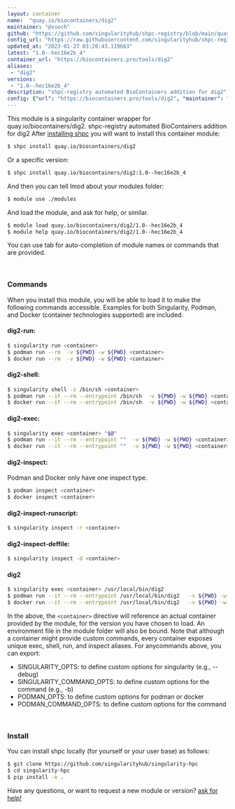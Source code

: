 ```yaml
---
layout: container
name:  "quay.io/biocontainers/dig2"
maintainer: "@vsoch"
github: "https://github.com/singularityhub/shpc-registry/blob/main/quay.io/biocontainers/dig2/container.yaml"
config_url: "https://raw.githubusercontent.com/singularityhub/shpc-registry/main/quay.io/biocontainers/dig2/container.yaml"
updated_at: "2023-01-27 03:20:43.119663"
latest: "1.0--hec16e2b_4"
container_url: "https://biocontainers.pro/tools/dig2"
aliases:
 - "dig2"
versions:
 - "1.0--hec16e2b_4"
description: "shpc-registry automated BioContainers addition for dig2"
config: {"url": "https://biocontainers.pro/tools/dig2", "maintainer": "@vsoch", "description": "shpc-registry automated BioContainers addition for dig2", "latest": {"1.0--hec16e2b_4": "sha256:40f977a1846ea2fe50b3c42ee11323b6f0bb86af1d75e6ec149552eed22cb86e"}, "tags": {"1.0--hec16e2b_4": "sha256:40f977a1846ea2fe50b3c42ee11323b6f0bb86af1d75e6ec149552eed22cb86e"}, "docker": "quay.io/biocontainers/dig2", "aliases": {"dig2": "/usr/local/bin/dig2"}}
---
```


This module is a singularity container wrapper for quay.io/biocontainers/dig2.
shpc-registry automated BioContainers addition for dig2
After [installing shpc](#install) you will want to install this container module:


```bash
$ shpc install quay.io/biocontainers/dig2
```

Or a specific version:

```bash
$ shpc install quay.io/biocontainers/dig2:1.0--hec16e2b_4
```

And then you can tell lmod about your modules folder:

```bash
$ module use ./modules
```

And load the module, and ask for help, or similar.

```bash
$ module load quay.io/biocontainers/dig2/1.0--hec16e2b_4
$ module help quay.io/biocontainers/dig2/1.0--hec16e2b_4
```

You can use tab for auto-completion of module names or commands that are provided.

<br>

### Commands

When you install this module, you will be able to load it to make the following commands accessible.
Examples for both Singularity, Podman, and Docker (container technologies supported) are included.

#### dig2-run:

```bash
$ singularity run <container>
$ podman run --rm  -v ${PWD} -w ${PWD} <container>
$ docker run --rm  -v ${PWD} -w ${PWD} <container>
```

#### dig2-shell:

```bash
$ singularity shell -s /bin/sh <container>
$ podman run --it --rm --entrypoint /bin/sh  -v ${PWD} -w ${PWD} <container>
$ docker run --it --rm --entrypoint /bin/sh  -v ${PWD} -w ${PWD} <container>
```

#### dig2-exec:

```bash
$ singularity exec <container> "$@"
$ podman run --it --rm --entrypoint ""  -v ${PWD} -w ${PWD} <container> "$@"
$ docker run --it --rm --entrypoint ""  -v ${PWD} -w ${PWD} <container> "$@"
```

#### dig2-inspect:

Podman and Docker only have one inspect type.

```bash
$ podman inspect <container>
$ docker inspect <container>
```

#### dig2-inspect-runscript:

```bash
$ singularity inspect -r <container>
```

#### dig2-inspect-deffile:

```bash
$ singularity inspect -d <container>
```


#### dig2

```bash
$ singularity exec <container> /usr/local/bin/dig2
$ podman run --it --rm --entrypoint /usr/local/bin/dig2   -v ${PWD} -w ${PWD} <container> -c " $@"
$ docker run --it --rm --entrypoint /usr/local/bin/dig2   -v ${PWD} -w ${PWD} <container> -c " $@"
```



In the above, the `<container>` directive will reference an actual container provided
by the module, for the version you have chosen to load. An environment file in the
module folder will also be bound. Note that although a container
might provide custom commands, every container exposes unique exec, shell, run, and
inspect aliases. For anycommands above, you can export:

 - SINGULARITY_OPTS: to define custom options for singularity (e.g., --debug)
 - SINGULARITY_COMMAND_OPTS: to define custom options for the command (e.g., -b)
 - PODMAN_OPTS: to define custom options for podman or docker
 - PODMAN_COMMAND_OPTS: to define custom options for the command

<br>

### Install

You can install shpc locally (for yourself or your user base) as follows:

```bash
$ git clone https://github.com/singularityhub/singularity-hpc
$ cd singularity-hpc
$ pip install -e .
```

Have any questions, or want to request a new module or version? [ask for help!](https://github.com/singularityhub/singularity-hpc/issues)